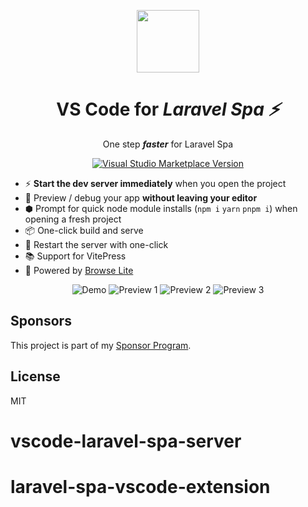 <p align="center">
<img src="https://antfu.gallerycdn.vsassets.io/extensions/antfu/vite/0.0.1/1614550887590/Microsoft.VisualStudio.Services.Icons.Default" height="100" width="100">

<h1 align="center">
VS Code for <em>Laravel Spa ⚡️</em>
</h1>

<p align="center">
One step <em><b>faster</b></em> for Laravel Spa
</o>
<p align="center">
<a href="https://marketplace.visualstudio.com/items?itemName=antfu.vite" target="__blank"><img src="https://img.shields.io/visual-studio-marketplace/v/antfu.vite.svg?color=228cb3&amp;label=" alt="Visual Studio Marketplace Version" /></a>
</p>

- ⚡️ **Start the dev server immediately** when you open the project
- 🚀 Preview / debug your app **without leaving your editor**
- ⬢ Prompt for quick node module installs (`npm i` `yarn` `pnpm i`) when opening a fresh project
- 📦 One-click build and serve
- 🔄 Restart the server with one-click
- 📚 Support for VitePress
- 🔋 Powered by [Browse Lite](https://github.com/antfu/vscode-browse-lite)

<p align="center">
<img alt="Demo" src="https://user-images.githubusercontent.com/11247099/109450296-87a66480-7a85-11eb-985c-5dc63ba3e229.gif">
<img alt="Preview 1" src="https://user-images.githubusercontent.com/11247099/109469316-d6192a80-7aa8-11eb-8a3b-d2d52bef34e4.png">
<img alt="Preview 2" src="https://user-images.githubusercontent.com/11247099/109469308-d1547680-7aa8-11eb-9957-23a4d8ac35e6.png">
<img alt="Preview 3" src="https://user-images.githubusercontent.com/11247099/110799208-e786e180-82b5-11eb-96e7-71be27ca0df8.png">
</p>

## Sponsors

This project is part of my [Sponsor Program](https://github.com/sponsors/ishaqyusuf).

## License

MIT

# vscode-laravel-spa-server
# laravel-spa-vscode-extension
